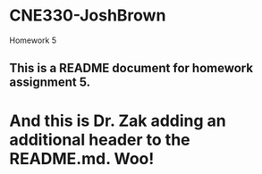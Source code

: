 # CNE330-JoshBrown
Homework 5
## This is a README document for homework assignment 5.


# And this is Dr. Zak adding an additional header to the README.md. Woo!